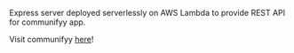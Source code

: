 Express server deployed serverlessly on AWS Lambda to provide REST API for communifyy app.

Visit communifyy [here](https://github.com/kevink856/communifyy)!
